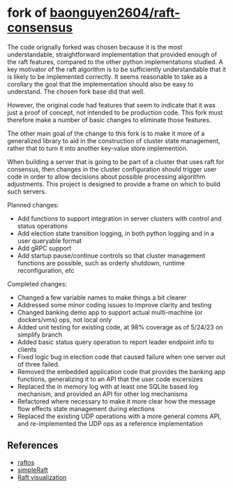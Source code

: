 
# fork of [baonguyen2604/raft-consensus](https://github.com/baonguyen2604/raft-consensus)

The code orignally forked was chosen because it is the most
understandable, straightforward implementation that provided enough of
the raft features, compared to the other python implementations
studied. A key motivator of the raft algorithm is to be sufficiently
understandable that it is likely to be implemented correctly. It seems
reasonable to take as a corollary the goal that the implementation should
also be easy to understand. The chosen fork base did that well.

However, the original code had features that seem to indicate that it
was just a proof of concept, not intended to be production code. This
fork must therefore make a number of basic changes to eliminate those
features.

The other main goal of the change to this fork is to make it more of a
generalized library to aid in the construction of cluster state management,
rather that to turn it into another key-value store implemention. 

When building a server that is going to be part of a cluster that uses
raft for consensus, then changes in the cluster configuration should trigger
user code in order to allow decisions about possible processing algorithm adjustments.
This project is designed to provide a frame on which to build such servers.

Planned changes:
- Add functions to support integration in server clusters with control
  and status operations
- Add election state transition logging, in both python logging and in a user
  queryable format
- Add gRPC support
- Add startup pause/continue controls so that cluster management functions
  are possible, such as orderly shutdown, runtime reconfiguration, etc

Completed changes:
 - Changed a few variable names to make things a bit clearer
 - Addressed some minor coding issues to improve clarity and testing
 - Changed banking demo app to support actual multi-machine (or dockers/vms)
   ops, not local only
 - Added unit testing for existing code, at 98% coverage as of 5/24/23 on simplify branch
 - Added basic status query operation to report leader endpoint info to clients
 - Fixed logic bug in election code that caused failure when one server out
   of three failed.
 - Removed the embedded application code that provides the banking app
   functions, generalizing it to an API that the user code excersizes
 - Replaced the in memory log with at least one SQLite based log mechanism, and
   provided an API for other log mechanisms
 - Refactored where necessary to make it more clear how the message flow
   effects state management during elections
 - Replaced the existing UDP operations with a more general comms API,
   and re-implemented the UDP ops as a reference implementation

## References
- [raftos](https://github.com/zhebrak/raftos)
- [simpleRaft](https://github.com/streed/simpleRaft/tree/master/simpleRaft)
- [Raft visualization](http://thesecretlivesofdata.com/raft/)
